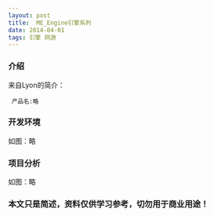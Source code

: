 ```yaml
---
layout: post
title:  ME_Engine引擎系列
date: 2014-04-01
tags: 引擎 网游
---
```



### 介绍


来自Lyon的简介：

	 产品名:略




### 开发环境

如图：略

### 项目分析

如图：略



### 本文只是简述，资料仅供学习参考，切勿用于商业用途！